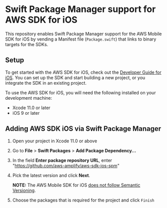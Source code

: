 # Swift Package Manager support for AWS SDK for iOS

This repository enables Swift Package Manager support for the AWS Mobile SDK for iOS by vending a Manifest file (`Package.swift`) that links to binary targets for the SDKs.

## Setup

To get started with the AWS SDK for iOS, check out the [Developer Guide for iOS](https://aws-amplify.github.io/docs/ios/start). You can set up the SDK and start building a new project, or you integrate the SDK in an existing project.

To use the AWS SDK for iOS, you will need the following installed on your development machine:

* Xcode 11.0 or later
* iOS 9 or later


## Adding AWS SDK iOS via Swift Package Manager

1. Open your project in Xcode 11.0 or above

2. Go to **File** > **Swift Packages** > **Add Package Dependency...**

3. In the field **Enter package repository URL**, enter "https://github.com/aws-amplify/aws-sdk-ios-spm"

4. Pick the latest version and click **Next**.

    **NOTE:** The AWS Mobile SDK for iOS [does not follow Semantic Versioning](https://docs.amplify.aws/sdk/configuration/setup-options/q/platform/ios#aws-sdk-version-vs-semantic-versioning).

5. Choose the packages that is required for the project and click `Finish`
